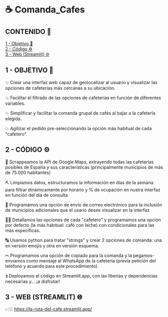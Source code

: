 # ☕ Comanda_Cafes
## CONTENIDO 📑
[1 - Objetivo 🎯](#O)<br />
[2 - Código ⚙️](#SRC) <br />
[3 - Web (Streamlit) 🌐](#WEB) <br />
 
## 1 - OBJETIVO 🎯<a name="O"/>   
💥 Crear una interfaz web capaz de geolocalizar al usuario y visualizar las opciones de cafeterías más cercanas a su ubicación.<br />

💥 Facilitar el filtrado de las opciones de cafeterías en función de diferentes variables.<br />
                          
💥 Simplificar y facilitar la comanda grupal de cafés al bajar a la cafetería elegida. <br />

💥 Agilizar el pedido pre-seleccionando la opción más habitual de cada "cafetero". <br />

## 2 - CÓDIGO ⚙️ <a name="SRC"/>

🤖 Scrappeamos la API de Google Maps, extrayendo todas las cafeterías posibles de España y sus características (principalmente municipios de más de 75.000 habitantes)<br />

⛏️ Limpiamos datos, estructuramos la información en días de la semana para filtrar dinámicamente por horario y % de ocupación en nustra interfaz en función del día de consulta<br />

📩 Programamos una opción de envío de correo electrónico para la inclusión de municipios adicionales que el usario desee visualizar en la interfaz<br />

🙋‍♀️ Detallamos las opciones de cada "cafetero" y programamos una opción por defecto (la más habitual: café con leche) con condicionales para las más específicas.<br />

🔠 Usamos python para tratar "strings" y crear 2 opciones de comanda: una en versión emojis y otra en versión esquema.<br />

✂ Programamos una opción de copiado para la comanda y la pegamos-enviamos como mensaje al WhatsApp de la cafetería (previa petición del teléfono y acuerdo para este procedimiento).<br />

⏫ Deployamos el código en Streamlit.app, con las liberías y dependencias necesarias y... ¡a disfrutar!

## 3 - WEB (STREAMLIT) 🌐 <a name="WEB"/>
👉🏼 https://la-ruta-del-cafe.streamlit.app/
